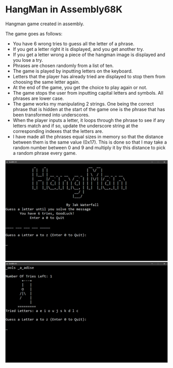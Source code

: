 # HangMan in Assembly68K
Hangman game created in assembly.

The game goes as follows:

-	You have 6 wrong tries to guess all the letter of a phrase.
-	If you get a letter right it is displayed, and you get another try.
-	If you get a letter wrong a piece of the hangman image is displayed and you lose a try.
-	Phrases are chosen randomly from a list of ten.
-	The game is played by inputting letters on the keyboard.
-	Letters that the player has already tried are displayed to stop them from choosing the same letter again.
-	At the end of the game, you get the choice to play again or not.
-	The game stops the user from inputting capital letters and symbols. All phrases are lower case.
-	The game works my manipulating 2 strings. One being the correct phrase that is hidden at the start of the game one is the phrase that has been transformed into underscores.
-	When the player inputs a letter, it loops through the phrase to see if any letters match and if so, update the underscore string at the corresponding indexes that the letters are.
-	I have made all the phrases equal sizes in memory so that the distance between them is the same value (0x17). This is done so that I may take a random number between 0 and 9 and multiply it by this distance to pick a random phrase every game.

![Start Screen](/Images/startScreen.PNG)
![Gameplay](/Images/gameplay.PNG)
